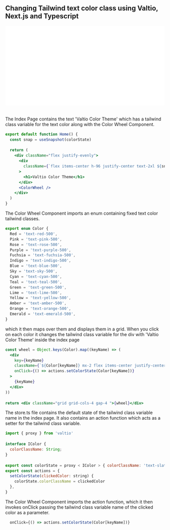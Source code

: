 ## Changing Tailwind text color class using Valtio, Next.js and Typescript

<img src="logo.svg" alt="valtio">
<br />
<br />

The Index Page contains the text 'Valtio Color Theme' which has a tailwind class variable for the text color along with the Color Wheel Component.

```jsx
export default function Home() {
  const snap = useSnapshot(colorState)

  return (
    <div className="flex justify-evenly">
      <div
        className={`flex items-center h-96 justify-center text-2xl ${snap.colorClassName}`}
      >
        <h1>Valtio Color Theme</h1>
      </div>
      <ColorWheel />
    </div>
  )
}
```

The Color Wheel Component imports an enum containing fixed text color tailwind classes.

```js
export enum Color {
  Red = 'text-red-500',
  Pink = 'text-pink-500',
  Rose = 'text-rose-500',
  Purple = 'text-purple-500',
  Fuchsia = 'text-fuchsia-500',
  Indigo = 'text-indigo-500',
  Blue = 'text-blue-500',
  Sky = 'text-sky-500',
  Cyan = 'text-cyan-500',
  Teal = 'text-teal-500',
  Green = 'text-green-500',
  Lime = 'text-lime-500',
  Yellow = 'text-yellow-500',
  Amber = 'text-amber-500',
  Orange = 'text-orange-500',
  Emerald = 'text-emerald-500',
}
```

which it then maps over them and displays them in a grid. When you click on each color it changes the tailwind class variable for the div with 'Valtio Color Theme' inside the index page

```jsx
const wheel = Object.keys(Color).map((keyName) => (
  <div
    key={keyName}
    className={`${Color[keyName]} mx-2 flex items-center justify-center font-mono hover:cursor-pointer`}
    onClick={() => actions.setColorState(Color[keyName])}
  >
    {keyName}
  </div>
))

return <div className="grid grid-cols-4 gap-4 ">{wheel}</div>
```

The store.ts file contains the default state of the tailwind class variable name in the index page. It also contains an action function which acts as a setter for the tailwind class variable.

```js
import { proxy } from 'valtio'

interface IColor {
  colorClassName: String;
}

export const colorState = proxy < IColor > { colorClassName: 'text-slate-500' }
export const actions = {
  setColorState(clickedColor: string) {
    colorState.colorClassName = clickedColor
  },
}
```

The Color Wheel Component imports the action function, which it then invokes onClick passing the tailwind class variable name of the clicked color as a parameter.

```jsx
  onClick={() => actions.setColorState(Color[keyName])}
```
